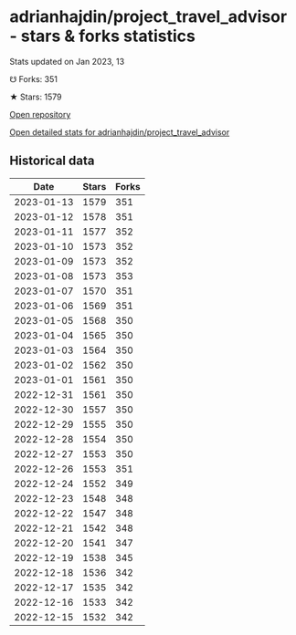 # adrianhajdin/project_travel_advisor - stars & forks statistics

Stats updated on Jan 2023, 13

☋ Forks: 351

★ Stars: 1579

[Open repository](https://github.com/adrianhajdin/project_travel_advisor)

[Open detailed stats for adrianhajdin/project_travel_advisor](https://reviewgithub.com/rep/adrianhajdin/project_travel_advisor)

## Historical data
| Date | Stars | Forks |
|------|-------|-------|
| 2023-01-13 | 1579 | 351 | 
| 2023-01-12 | 1578 | 351 | 
| 2023-01-11 | 1577 | 352 | 
| 2023-01-10 | 1573 | 352 | 
| 2023-01-09 | 1573 | 352 | 
| 2023-01-08 | 1573 | 353 | 
| 2023-01-07 | 1570 | 351 | 
| 2023-01-06 | 1569 | 351 | 
| 2023-01-05 | 1568 | 350 | 
| 2023-01-04 | 1565 | 350 | 
| 2023-01-03 | 1564 | 350 | 
| 2023-01-02 | 1562 | 350 | 
| 2023-01-01 | 1561 | 350 | 
| 2022-12-31 | 1561 | 350 | 
| 2022-12-30 | 1557 | 350 | 
| 2022-12-29 | 1555 | 350 | 
| 2022-12-28 | 1554 | 350 | 
| 2022-12-27 | 1553 | 350 | 
| 2022-12-26 | 1553 | 351 | 
| 2022-12-24 | 1552 | 349 | 
| 2022-12-23 | 1548 | 348 | 
| 2022-12-22 | 1547 | 348 | 
| 2022-12-21 | 1542 | 348 | 
| 2022-12-20 | 1541 | 347 | 
| 2022-12-19 | 1538 | 345 | 
| 2022-12-18 | 1536 | 342 | 
| 2022-12-17 | 1535 | 342 | 
| 2022-12-16 | 1533 | 342 | 
| 2022-12-15 | 1532 | 342 | 

